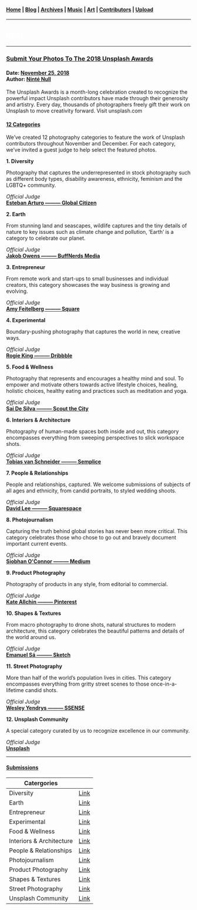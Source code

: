 <head>
  <!-- Favicon -->
  <link rel="shortcut icon" href="../../favicon.ico">
  <!-- Emojis -->
  <link href="https://afeld.github.io/emoji-css/emoji.css" rel="stylesheet">
  <!-- Global site tag (gtag.js) - Google Analytics -->
  <script async src="https://www.googletagmanager.com/gtag/js?id=UA-129370470-1"></script>
  <script>
    window.dataLayer = window.dataLayer || [];
    function gtag(){dataLayer.push(arguments);}
    gtag('js', new Date());

    gtag('config', 'UA-129370470-1');
  </script>
</head>

<!-- Main Links -->
#### [Home](../../README.md) | [Blog](../main.md) | [Archives](../../archives.md) | [Music](../../music/main.md) | [Art](../../art/main.md) | [Contributors](../../contributors.md) | [Upload](../../upload.md)

- - -

## [<span style="text-decoration: underline; color: #fff;">Blog</span>](../main.md)

- - -

### [Submit Your Photos To The 2018 **Unsplash Awards**](./view.md)

<h4>
  Date: <a href="#">November 25, 2018</a>
  <br />
  Author: <a href="#">Ninté Null</a>
</h4>

The Unsplash Awards is a month-long celebration created to recognize the powerful impact Unsplash contributors have made through their generosity and artistry. Every day, thousands of photographers freely gift their work on Unsplash to move creativity forward. Visit unsplash.com

#### [**12 Categories**](#)

We’ve created 12 photography categories to feature the work of Unsplash contributors throughout November and December. For each category, we’ve invited a guest judge to help select the featured photos.

**1. Diversity**

Photography that captures the underrepresented in stock photography such as different body types, disability awareness, ethnicity, feminism and the LGBTQ+ community.

_Official Judge_  
[**Esteban Arturo ——— Global Citizen**](#)  

**2. Earth**

From stunning land and seascapes, wildlife captures and the tiny details of nature to key issues such as climate change and pollution, ‘Earth’ is a category to celebrate our planet.

_Official Judge_  
[**Jakob Owens ——— BuffNerds Media**](#)

**3. Entrepreneur**

From remote work and start-ups to small businesses and individual creators, this category showcases the way business is growing and evolving.

_Official Judge_  
[**Amy Feitelberg ——— Square**](#)  

**4. Experimental**

Boundary-pushing photography that captures the world in new, creative ways.

_Official Judge_  
[**Rogie King ——— Dribbble**](#)  

**5. Food & Wellness**

Photography that represents and encourages a healthy mind and soul. To empower and motivate others towards active lifestyle choices, healing, holistic choices, healthy eating and practices such as meditation and yoga.

_Official Judge_  
[**Sai De Silva ——— Scout the City**](#)

**6. Interiors & Architecture**

Photography of human-made spaces both inside and out, this category encompasses everything from sweeping perspectives to slick workspace shots.

_Official Judge_  
[**Tobias van Schneider ——— Semplice**](#)  

**7. People & Relationships**

People and relationships, captured. We welcome submissions of subjects of all ages and ethnicity, from candid portraits, to styled wedding shoots.

_Official Judge_  
[**David Lee ——— Squarespace**](#)  

**8. Photojournalism**

Capturing the truth behind global stories has never been more critical. This category celebrates those who chose to go out and bravely document important current events.

_Official Judge_  
[**Siobhan O'Connor ——— Medium**](#)  


**9. Product Photography**

Photography of products in any style, from editorial to commercial.

_Official Judge_  
[**Kate Allchin ——— Pinterest**](#)  

**10. Shapes & Textures**

From macro photography to drone shots, natural structures to modern architecture, this category celebrates the beautiful patterns and details of the world around us.

_Official Judge_  
[**Emanuel Sá ——— Sketch**](#)

**11. Street Photography**

More than half of the world’s population lives in cities. This category encompasses everything from gritty street scenes to those once-in-a-lifetime candid shots.

_Official Judge_  
[**Wesley Yendrys ——— SSENSE**](#)  

**12. Unsplash Community**

A special category curated by us to recognize excellence in our community.

_Official Judge_  
[**Unsplash**](#)

- - -

#### [**Submissions**](#)

| Catergories | <i class="em em-link"></i> |
|---|---|
| Diversity | [Link](https://unsplash.com/collabs/unsplash-awards/31) |
| Earth | [Link](https://unsplash.com/collabs/unsplash-awards/32)
| Entrepreneur | [Link](https://unsplash.com/collabs/unsplash-awards/33) |
| Experimental | [Link](https://unsplash.com/collabs/unsplash-awards/34) |
| Food & Wellness | [Link](https://unsplash.com/collabs/unsplash-awards/35)
| Interiors & Architecture | [Link](https://unsplash.com/collabs/unsplash-awards/36) |
| People & Relationships | [Link](https://unsplash.com/collabs/unsplash-awards/37) |
| Photojournalism | [Link](https://unsplash.com/collabs/unsplash-awards/38) |
| Product Photography | [Link](https://unsplash.com/collabs/unsplash-awards/39) |
| Shapes & Textures | [Link](https://unsplash.com/collabs/unsplash-awards/40) |
| Street Photography | [Link](https://unsplash.com/collabs/unsplash-awards/41) |
| Unsplash Community | [Link](https://unsplash.typeform.com/to/aaXC2O) |
